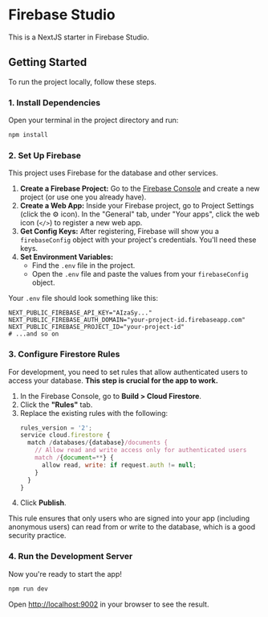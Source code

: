 # Firebase Studio

This is a NextJS starter in Firebase Studio.

## Getting Started

To run the project locally, follow these steps.

### 1. Install Dependencies

Open your terminal in the project directory and run:

```bash
npm install
```

### 2. Set Up Firebase

This project uses Firebase for the database and other services.

1.  **Create a Firebase Project:** Go to the [Firebase Console](https://console.firebase.google.com/) and create a new project (or use one you already have).
2.  **Create a Web App:** Inside your Firebase project, go to Project Settings (click the ⚙️ icon). In the "General" tab, under "Your apps", click the web icon (`</>`) to register a new web app.
3.  **Get Config Keys:** After registering, Firebase will show you a `firebaseConfig` object with your project's credentials. You'll need these keys.
4.  **Set Environment Variables:**
    *   Find the `.env` file in the project.
    *   Open the `.env` file and paste the values from your `firebaseConfig` object.

Your `.env` file should look something like this:

```
NEXT_PUBLIC_FIREBASE_API_KEY="AIzaSy..."
NEXT_PUBLIC_FIREBASE_AUTH_DOMAIN="your-project-id.firebaseapp.com"
NEXT_PUBLIC_FIREBASE_PROJECT_ID="your-project-id"
# ...and so on
```

### 3. Configure Firestore Rules

For development, you need to set rules that allow authenticated users to access your database. **This step is crucial for the app to work.**

1.  In the Firebase Console, go to **Build > Cloud Firestore**.
2.  Click the **"Rules"** tab.
3.  Replace the existing rules with the following:
    ```javascript
    rules_version = '2';
    service cloud.firestore {
      match /databases/{database}/documents {
        // Allow read and write access only for authenticated users
        match /{document=**} {
          allow read, write: if request.auth != null;
        }
      }
    }
    ```
4.  Click **Publish**.

This rule ensures that only users who are signed into your app (including anonymous users) can read from or write to the database, which is a good security practice.

### 4. Run the Development Server

Now you're ready to start the app!

```bash
npm run dev
```

Open [http://localhost:9002](http://localhost:9002) in your browser to see the result.
